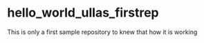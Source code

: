 # hello_world_ullas_firstrep
This is only a first sample repository to knew that  how it is working 
